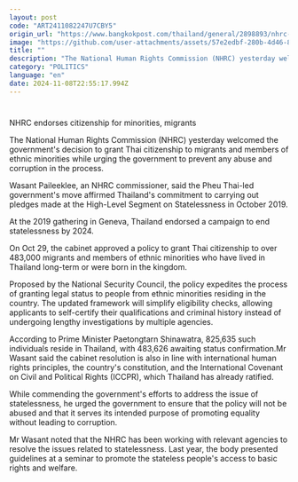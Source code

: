 ```yaml
---
layout: post
code: "ART2411082247U7CBY5"
origin_url: "https://www.bangkokpost.com/thailand/general/2898893/nhrc-endorses-citizenship-for-minorities-migrants"
image: "https://github.com/user-attachments/assets/57e2edbf-280b-4d46-8353-c15de89f44f6"
title: ""
description: "The National Human Rights Commission (NHRC) yesterday welcomed the government"
category: "POLITICS"
language: "en"
date: 2024-11-08T22:55:17.994Z
---
```


# 

NHRC endorses citizenship for minorities, migrants

The National Human Rights Commission (NHRC) yesterday welcomed the government's decision to grant Thai citizenship to migrants and members of ethnic minorities while urging the government to prevent any abuse and corruption in the process.

Wasant Paileeklee, an NHRC commissioner, said the Pheu Thai-led government's move affirmed Thailand's commitment to carrying out pledges made at the High-Level Segment on Statelessness in October 2019.

At the 2019 gathering in Geneva, Thailand endorsed a campaign to end statelessness by 2024.

On Oct 29, the cabinet approved a policy to grant Thai citizenship to over 483,000 migrants and members of ethnic minorities who have lived in Thailand long-term or were born in the kingdom.

Proposed by the National Security Council, the policy expedites the process of granting legal status to people from ethnic minorities residing in the country. The updated framework will simplify eligibility checks, allowing applicants to self-certify their qualifications and criminal history instead of undergoing lengthy investigations by multiple agencies.

According to Prime Minister Paetongtarn Shinawatra, 825,635 such individuals reside in Thailand, with 483,626 awaiting status confirmation.Mr Wasant said the cabinet resolution is also in line with international human rights principles, the country's constitution, and the International Covenant on Civil and Political Rights (ICCPR), which Thailand has already ratified.

While commending the government's efforts to address the issue of statelessness, he urged the government to ensure that the policy will not be abused and that it serves its intended purpose of promoting equality without leading to corruption.

Mr Wasant noted that the NHRC has been working with relevant agencies to resolve the issues related to statelessness. Last year, the body presented guidelines at a seminar to promote the stateless people's access to basic rights and welfare.